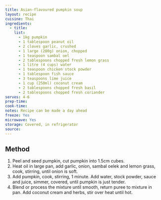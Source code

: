```yaml
---
title: Asian-flavoured pumpkin soup
layout: recipe
cuisine: Thai
ingredients:
  - title:
    list:
      - 1kg pumpkin
      - 1 tablespoon peanut oil
      - 2 cloves garlic, crushed
      - 1 large (200g) onion, chopped
      - 1 teaspoon sambal oel
      - 2 tablespoons chopped fresh lemon grass
      - 1 litre (4 cups) water
      - 1 teaspoon chicken stock powder
      - 1 tablespoon fish sauce
      - 3 teaspoons lime juice
      - 1 cup (250ml) coconut cream
      - 2 tablespoons chopped fresh basil
      - 2 tablespoons chopped fresh coriander
serves: 4-6
prep-time: 
cook-time: 
notes: Recipe can be made a day ahead
freeze: Yes
microwave: Yes
storage: Covered, in refrigerator
source:
---
```


## Method
1. Peel and seed pumpkin, cut pumpkin into 1.5cm cubes.
2. Heat oil in large pan, add garlic, onion, sambal oelek and lemon grass, cook, stirring, until onion is soft.
3. Add pumpkin, cook, stirring, 1 minute. Add water, stock powder, sauce and juice, simmer, covered, until pumpkin is just tender.
4. Blend or process the mixture until smooth, return puree to mixture in pan. Add coconut cream and herbs, stir over heat until hot.